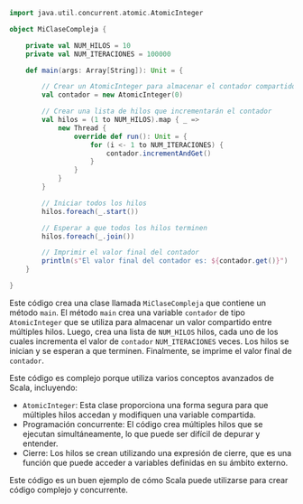 ```scala
import java.util.concurrent.atomic.AtomicInteger

object MiClaseCompleja {

    private val NUM_HILOS = 10
    private val NUM_ITERACIONES = 100000

    def main(args: Array[String]): Unit = {

        // Crear un AtomicInteger para almacenar el contador compartido
        val contador = new AtomicInteger(0)

        // Crear una lista de hilos que incrementarán el contador
        val hilos = (1 to NUM_HILOS).map { _ =>
            new Thread {
                override def run(): Unit = {
                    for (i <- 1 to NUM_ITERACIONES) {
                        contador.incrementAndGet()
                    }
                }
            }
        }

        // Iniciar todos los hilos
        hilos.foreach(_.start())

        // Esperar a que todos los hilos terminen
        hilos.foreach(_.join())

        // Imprimir el valor final del contador
        println(s"El valor final del contador es: ${contador.get()}")
    }

}
```

Este código crea una clase llamada `MiClaseCompleja` que contiene un método `main`. El método `main` crea una variable `contador` de tipo `AtomicInteger` que se utiliza para almacenar un valor compartido entre múltiples hilos. Luego, crea una lista de `NUM_HILOS` hilos, cada uno de los cuales incrementa el valor de `contador` `NUM_ITERACIONES` veces. Los hilos se inician y se esperan a que terminen. Finalmente, se imprime el valor final de `contador`.

Este código es complejo porque utiliza varios conceptos avanzados de Scala, incluyendo:

* `AtomicInteger`: Esta clase proporciona una forma segura para que múltiples hilos accedan y modifiquen una variable compartida.
* Programación concurrente: El código crea múltiples hilos que se ejecutan simultáneamente, lo que puede ser difícil de depurar y entender.
* Cierre: Los hilos se crean utilizando una expresión de cierre, que es una función que puede acceder a variables definidas en su ámbito externo.

Este código es un buen ejemplo de cómo Scala puede utilizarse para crear código complejo y concurrente.